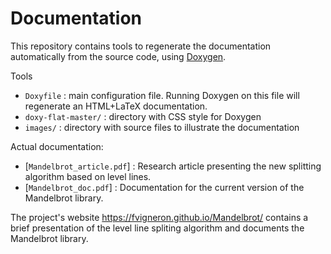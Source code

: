 # Documentation

This repository contains tools to regenerate the documentation automatically from the source code, using [Doxygen](https://doxygen.nl).

Tools

  - `Doxyfile`             : main configuration file.
                         Running Doxygen on this file will regenerate an HTML+LaTeX documentation.
  - `doxy-flat-master/`    : directory with CSS style for Doxygen
  - `images/`              : directory with source files to illustrate the documentation

Actual documentation:

  - [`Mandelbrot_article.pdf`] : Research article presenting the new splitting algorithm based on level lines.
  - [`Mandelbrot_doc.pdf`] : Documentation for the current version of the Mandelbrot library.

The project's website https://fvigneron.github.io/Mandelbrot/ contains a brief presentation of the level line spliting algorithm and documents the Mandelbrot library.
